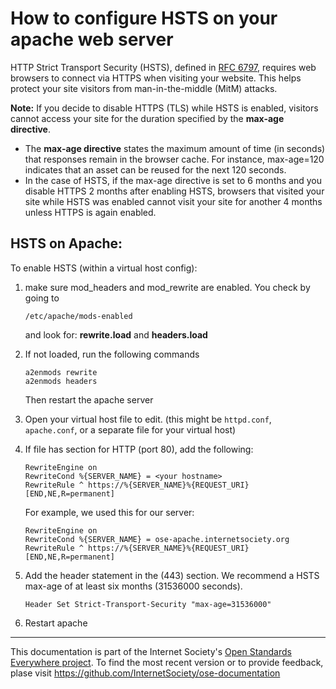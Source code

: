 # How to configure HSTS on your apache web server

HTTP Strict Transport Security (HSTS), defined in [RFC 6797](https://tools.ietf.org/html/rfc6797), requires web browsers to connect via HTTPS when visiting your website. This helps protect your site visitors from man-in-the-middle (MitM) attacks.

**Note:** If you decide to disable HTTPS (TLS) while HSTS is enabled, visitors cannot access your site for the duration specified by the **max-age directive**. 
- The **max-age directive** states the maximum amount of time (in seconds) that responses remain in the browser cache. For instance, max-age=120 indicates that an asset can be reused for the next 120 seconds.
- In the case of HSTS, if the max-age directive is set to 6 months and you disable HTTPS 2 months after enabling HSTS, browsers that visited your site while HSTS was enabled cannot visit your site for another 4 months unless HTTPS is again enabled.

## HSTS on Apache:
 To enable HSTS (within a virtual host config):
 
1. make sure mod_headers and mod_rewrite are enabled. You check by going to 
    ```
    /etc/apache/mods-enabled 
    ```
    and look for: **rewrite.load**  and **headers.load**
 
2. If not loaded, run the following commands
    ```
    a2enmods rewrite
    a2enmods headers
    ```
    Then restart the apache server
 
3. Open your virtual host file to edit. (this might be `httpd.conf`, `apache.conf`, or a separate file for your virtual host)
 
4. If file has section for HTTP (port 80), add the following:
    ```
    RewriteEngine on
    RewriteCond %{SERVER_NAME} = <your hostname>
    RewriteRule ^ https://%{SERVER_NAME}%{REQUEST_URI} [END,NE,R=permanent]
    ```
    For example, we used this for our server:
    ```
    RewriteEngine on
    RewriteCond %{SERVER_NAME} = ose-apache.internetsociety.org
    RewriteRule ^ https://%{SERVER_NAME}%{REQUEST_URI} [END,NE,R=permanent]
 
5. Add the header statement in the (443) section. We recommend a HSTS max-age of at least six months (31536000 seconds). 
    ```
    Header Set Strict-Transport-Security "max-age=31536000"
    ```
6. Restart apache

--------

This documentation is part of the Internet Society's [Open Standards Everywhere project](https://www.internetsociety.org/ose/).
To find the most recent version or to provide feedback, plase visit https://github.com/InternetSociety/ose-documentation
